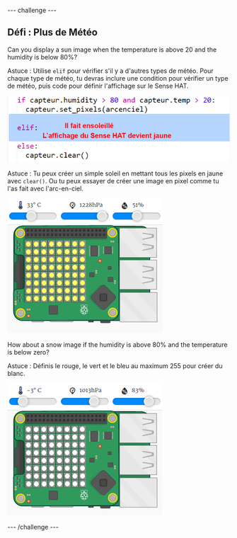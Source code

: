 \--- challenge \---

## Défi : Plus de Météo

Can you display a sun image when the temperature is above 20 and the humidity is below 80%?

Astuce : Utilise `elif` pour vérifier s'il y a d'autres types de météo. Pour chaque type de météo, tu devras inclure une condition pour vérifier un type de météo, puis code pour définir l'affichage sur le Sense HAT.

![capture d'écran](images/rainbow-elif.png)

Astuce : Tu peux créer un simple soleil en mettant tous les pixels en jaune avec `clear()`. Ou tu peux essayer de créer une image en pixel comme tu l'as fait avec l'arc-en-ciel.

![capture d'écran](images/rainbow-sun.png)

How about a snow image if the humidity is above 80% and the temperature is below zero?

Astuce : Définis le rouge, le vert et le bleu au maximum 255 pour créer du blanc.

![capture d'écran](images/rainbow-snow.png)

\--- /challenge \---